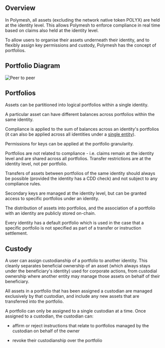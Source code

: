 ## Overview

In Polymesh, all assets (excluding the network native token POLYX) are held at the identity level. This allows Polymesh to enforce compliance in real time based on claims also held at the identity level.

To allow users to organise their assets underneath their identity, and to flexibly assign key permissions and custody, Polymesh has the concept of portfolios.

## Portfolio Diagram

![Peer to peer](images/custody.png)

## Portfolios

Assets can be partitioned into logical portfolios within a single identity.

A particular asset can have different balances across portfolios within the same identity.

Compliance is applied to the sum of balances across an identity's portfolios (it can also be applied across all identities under a [single entity](./confidential_identity.md)).

Permissions for keys can be applied at the portfolio granularity.

Portfolios are not related to compliance - i.e. claims remain at the identity level and are shared across all portfolios. Transfer restrictions are at the identity level, not per portfolio.

Transfers of assets between portfolios of the same identity should always be possible (provided the identity has a CDD check) and not subject to any compliance rules.

Secondary keys are managed at the identity level, but can be granted access to specific portfolios under an identity.

The distribution of assets into portfolios, and the association of a portfolio with an identity are publicly stored on-chain.

Every identity has a default portfolio which is used in the case that a specific portfolio is not specified as part of a transfer or instruction settlement.

## Custody

A user can assign custodianship of a portfolio to another identity. This cleanly separates beneficial ownership of an asset (which always stays under the beneficiary's identity) used for corporate actions, from custodial ownership where another entity may manage those assets on behalf of their beneficiary.

All assets in a portfolio that has been assigned a custodian are managed exclusively by that custodian, and include any new assets that are transferred into the portfolio.

A portfolio can only be assigned to a single custodian at a time. Once assigned to a custodian, the custodian can:  

- affirm or reject instructions that relate to portfolios managed by the custodian on behalf of the owner

- revoke their custodianship over the portfolio
